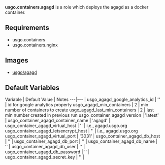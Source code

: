 **usgo.containers.agagd** is a role which deploys the agagd as a docker container.

## Requirements
* usgo.containers
* usgo.containers.nginx

## Images
* [usgo/agagd][1]

[1]: https://hub.docker.com/repository/docker/usgo/agagd

## Default Variables
Variable | Default Value | Notes
---|--- |
usgo_agagd_google_analytics_id | '' | id for google analytics property
usgo_agagd_min_containers | 2 | min number of containers to create
usgo_agagd_last_min_containers | 2 | last min number created in previous run
usgo_container_agagd_version | 'latest' |
usgo_container_agagd_container_name | 'agagd' |
usgo_container_agagd_virtual_host | '' | i.e., agagd.usgo.org
usgo_container_agagd_letsencrypt_host | '' | i.e., agagd.usgo.org
usgo_container_agagd_virtual_port | '3031' |
usgo_container_agagd_db_host | '' |
usgo_container_agagd_db_port | '' |
usgo_container_agagd_db_name | '' |
usgo_container_agagd_db_user | '' |
usgo_container_agagd_db_password | '' |
usgo_container_agagd_secret_key | '' |
